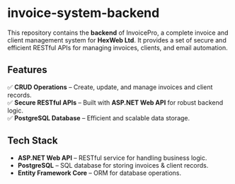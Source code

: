 # invoice-system-backend
This repository contains the **backend** of InvoicePro, a complete invoice and client management system for **HexWeb Ltd**. It provides a set of secure and efficient RESTful APIs for managing invoices, clients, and email automation.  

## Features  
✅ **CRUD Operations** – Create, update, and manage invoices and client records.  
✅ **Secure RESTful APIs** – Built with **ASP.NET Web API** for robust backend logic.  
✅ **PostgreSQL Database** – Efficient and scalable data storage.  

## Tech Stack  
- **ASP.NET Web API** – RESTful service for handling business logic.  
- **PostgreSQL** – SQL database for storing invoices & client records.  
- **Entity Framework Core** – ORM for database operations.  
